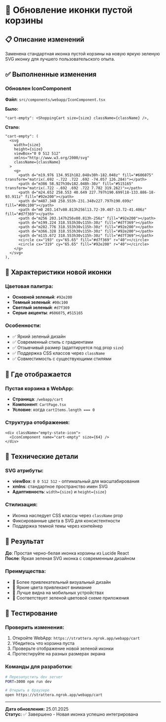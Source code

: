 # 🛒 Обновление иконки пустой корзины

## 📋 Описание изменений

Заменена стандартная иконка пустой корзины на новую яркую зеленую SVG иконку для лучшего пользовательского опыта.

## ✅ Выполненные изменения

### **Обновлен IconComponent**
**Файл**: `src/components/webapp/IconComponent.tsx`

**Было:**
```tsx
"cart-empty": <ShoppingCart size={size} className={className} />,
```

**Стало:**
```tsx
"cart-empty": (
  <svg 
    width={size} 
    height={size} 
    viewBox="0 0 512 512" 
    xmlns="http://www.w3.org/2000/svg"
    className={className}
  >
    <g>
      <path d="m19.976 134.951h182.048v30h-182.048z" fill="#606075" transform="matrix(.692 -.722 .722 .692 -74.057 126.284)"></path>
      <path d="m386 58.927h30v182.048h-30z" fill="#515165" transform="matrix(.722 -.692 .692 .722 7.782 319.262)"></path>
      <path d="m24.652 258.553 40.649 227.797h190.699l18-133.886-18-93.911z" fill="#92e200"></path>
      <path d="m487.348 258.553h-231.348v227.797h190.699z" fill="#00c100"></path>
      <path d="m0 203.147v80.813h256l13.72-39.407-13.72-41.406z" fill="#d7f369"></path>
      <path d="m256 203.147h256v80.813h-256z" fill="#92e200"></path>
      <path d="m199.224 318.553h30v115h-30z" fill="#d7f369"></path>
      <path d="m282.776 318.553h30v115h-30z" fill="#92e200"></path>
      <path d="m366.328 318.553h30v115h-30z" fill="#92e200"></path>
      <path d="m115.672 318.553h30v115h-30z" fill="#d7f369"></path>
      <circle cx="193" cy="65.65" fill="#d7f369" r="40"></circle>
      <circle cx="319" cy="65.65" fill="#92e200" r="40"></circle>
    </g>
  </svg>
),
```

## 🎨 Характеристики новой иконки

### **Цветовая палитра:**
- **Основной зеленый**: `#92e200` 
- **Темный зеленый**: `#00c100`
- **Светлый зеленый**: `#d7f369`
- **Серые акценты**: `#606075`, `#515165`

### **Особенности:**
- ✅ Яркий зеленый дизайн
- ✅ Современный стиль с градиентами
- ✅ Отзывчивый размер (адаптируется под prop `size`)
- ✅ Поддержка CSS классов через `className`
- ✅ Совместимость с существующими стилями

## 📱 Где отображается

### **Пустая корзина в WebApp:**
- **Страница**: `/webapp/cart`
- **Компонент**: `CartPage.tsx`
- **Условие**: когда `cartItems.length === 0`

### **Структура отображения:**
```tsx
<div className="empty-state-icon">
  <IconComponent name="cart-empty" size={64} />
</div>
```

## 🔧 Технические детали

### **SVG атрибуты:**
- **viewBox**: `0 0 512 512` - оптимальный для масштабирования
- **xmlns**: стандартное пространство имен SVG
- **Адаптивность**: `width={size}` и `height={size}`

### **Стилизация:**
- Иконка наследует CSS классы через `className` prop
- Фиксированные цвета в SVG для консистентности
- Поддержка темной темы через контейнер

## 🎯 Результат

**До**: Простая черно-белая иконка корзины из Lucide React  
**После**: Яркая зеленая SVG иконка с современным дизайном

### **Преимущества:**
- 🎨 Более привлекательный визуальный дизайн
- 🌈 Яркие цвета привлекают внимание
- 📱 Лучше видна на мобильных устройствах
- 🎯 Соответствует зеленой цветовой схеме приложения

## 📝 Тестирование

### **Проверить изменения:**
1. Откройте WebApp: `https://strattera.ngrok.app/webapp/cart`
2. Убедитесь что корзина пуста
3. Проверьте отображение новой зеленой иконки
4. Протестируйте на разных размерах экрана

### **Команды для разработки:**
```bash
# Перезапустить dev server
PORT=3000 npm run dev

# Открыть в браузере
open https://strattera.ngrok.app/webapp/cart
```

---

**Дата обновления:** 25.01.2025  
**Статус:** ✅ Завершено - Новая иконка успешно интегрирована 